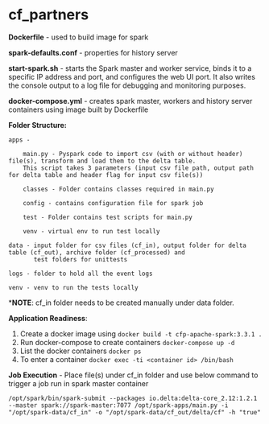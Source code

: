 # cf_partners

**Dockerfile** - used to build image for spark

**spark-defaults.conf** - properties for history server

**start-spark.sh** - starts the Spark master and worker service, binds it to a specific IP address and port, and configures the web UI port. 
It also writes the console output to a log file for debugging and monitoring purposes.

**docker-compose.yml** - creates spark master, workers and history server containers using image built by Dockerfile

**Folder Structure:**
    
    apps - 
    
        main.py - Pyspark code to import csv (with or without header) file(s), transform and load them to the delta table. 
        This script takes 3 parameters (input csv file path, output path for delta table and header flag for input csv file(s))
        
        classes - Folder contains classes required in main.py
        
        config - contains configuration file for spark job
        
        test - Folder contains test scripts for main.py
        
        venv - virtual env to run test locally
    
    data - input folder for csv files (cf_in), output folder for delta table (cf_out), archive folder (cf_processed) and 
           test folders for unittests
    
    logs - folder to hold all the event logs
    
    venv - venv to run the tests locally
    
***NOTE**: cf_in folder needs to be created manually under data folder. 


**Application Readiness**:
1. Create a docker image using `docker build -t cfp-apache-spark:3.3.1 .`
2. Run docker-compose to create containers `docker-compose up -d`
3. List the docker containers `docker ps`
4. To enter a container `docker exec -ti <container id> /bin/bash`


**Job Execution** - Place file(s) under cf_in folder and use below command to trigger a job run in spark master container

`/opt/spark/bin/spark-submit --packages io.delta:delta-core_2.12:1.2.1 --master spark://spark-master:7077 /opt/spark-apps/main.py -i "/opt/spark-data/cf_in" -o "/opt/spark-data/cf_out/delta/cf" -h "true"`


